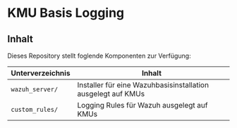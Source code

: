 # KMU Basis Logging

## Inhalt
Dieses Repository stellt foglende Komponenten zur Verfügung:

| Unterverzeichnis | Inhalt                                                       |
| ---------------- | ------------------------------------------------------------ |
| `wazuh_server/`  | Installer für eine Wazuhbasisinstallation ausgelegt auf KMUs |
| `custom_rules/`  | Logging Rules für Wazuh ausgelegt auf KMUs                   |